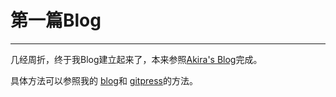# 第一篇Blog
---
几经周折，终于我Blog建立起来了，本来参照[Akira's Blog](http://blog.silverna.org/)完成。

具体方法可以参照我的 [blog](https://github.com/zt1991616/blog)和 [gitpress](http://www.gitpress.org/)的方法。
	